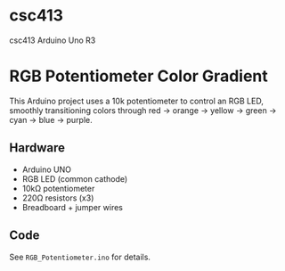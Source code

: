 # csc413
csc413 Arduino Uno R3
# RGB Potentiometer Color Gradient

This Arduino project uses a 10k potentiometer to control an RGB LED,
smoothly transitioning colors through red → orange → yellow → green → cyan → blue → purple.

## Hardware
- Arduino UNO
- RGB LED (common cathode)
- 10kΩ potentiometer
- 220Ω resistors (x3)
- Breadboard + jumper wires

## Code
See `RGB_Potentiometer.ino` for details.
